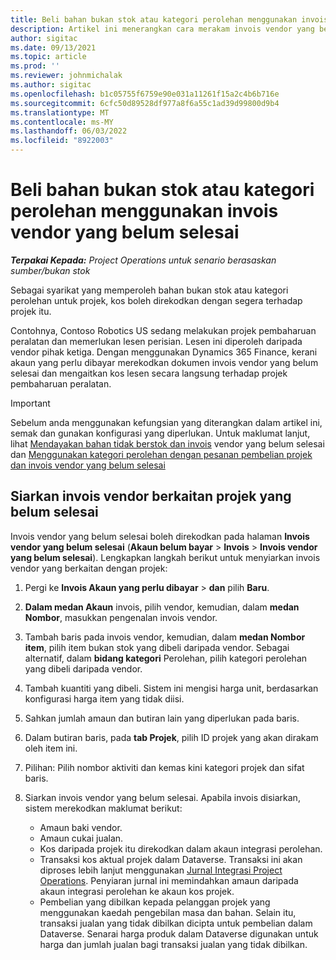 ```yaml
---
title: Beli bahan bukan stok atau kategori perolehan menggunakan invois vendor yang belum selesai
description: Artikel ini menerangkan cara merakam invois vendor yang belum selesai.
author: sigitac
ms.date: 09/13/2021
ms.topic: article
ms.prod: ''
ms.reviewer: johnmichalak
ms.author: sigitac
ms.openlocfilehash: b1c05755f6759e90e031a11261f15a2c4b6b716e
ms.sourcegitcommit: 6cfc50d89528df977a8f6a55c1ad39d99800d9b4
ms.translationtype: MT
ms.contentlocale: ms-MY
ms.lasthandoff: 06/03/2022
ms.locfileid: "8922003"
---
```

# <a name="purchase-non-stocked-materials-or-procurement-categories-using-a-pending-vendor-invoice"></a>Beli bahan bukan stok atau kategori perolehan menggunakan invois vendor yang belum selesai

_**Terpakai Kepada:** Project Operations untuk senario berasaskan sumber/bukan stok_

Sebagai syarikat yang memperoleh bahan bukan stok atau kategori perolehan untuk projek, kos boleh direkodkan dengan segera terhadap projek itu. 

Contohnya, Contoso Robotics US sedang melakukan projek pembaharuan peralatan dan memerlukan lesen perisian. Lesen ini diperoleh daripada vendor pihak ketiga.  Dengan menggunakan Dynamics 365 Finance, kerani akaun yang perlu dibayar merekodkan dokumen invois vendor yang belum selesai dan mengaitkan kos lesen secara langsung terhadap projek pembaharuan peralatan. 

> [!IMPORTANT]
> Sebelum anda menggunakan kefungsian yang diterangkan dalam artikel ini, semak dan gunakan konfigurasi yang diperlukan. Untuk maklumat lanjut, lihat [Mendayakan bahan tidak berstok dan invois](configure-materials-nonstocked.md) vendor yang belum selesai dan [Menggunakan kategori perolehan dengan pesanan pembelian projek dan invois vendor yang belum selesai](configure-procurement-categories.md)

## <a name="post-a-project-related-pending-vendor-invoice"></a>Siarkan invois vendor berkaitan projek yang belum selesai 

Invois vendor yang belum selesai boleh direkodkan pada halaman **Invois vendor yang belum selesai** (**Akaun belum bayar** > **Invois** > **Invois vendor yang belum selesai**). Lengkapkan langkah berikut untuk menyiarkan invois vendor yang berkaitan dengan projek:

1. Pergi ke **Invois Akaun yang perlu dibayar** > **dan** pilih **Baru**. 
1. **Dalam medan Akaun** invois, pilih vendor, kemudian, dalam **medan Nombor**, masukkan pengenalan invois vendor.
1. Tambah baris pada invois vendor, kemudian, dalam **medan Nombor item**, pilih item bukan stok yang dibeli daripada vendor. Sebagai alternatif, dalam **bidang kategori** Perolehan, pilih kategori perolehan yang dibeli daripada vendor.   
1. Tambah kuantiti yang dibeli. Sistem ini mengisi harga unit, berdasarkan konfigurasi harga item yang tidak diisi. 
1. Sahkan jumlah amaun dan butiran lain yang diperlukan pada baris.
1. Dalam butiran baris, pada **tab Projek**, pilih ID projek yang akan dirakam oleh item ini.
1. Pilihan: Pilih nombor aktiviti dan kemas kini kategori projek dan sifat baris.
1. Siarkan invois vendor yang belum selesai. Apabila invois disiarkan, sistem merekodkan maklumat berikut:
    
    - Amaun baki vendor.
    - Amaun cukai jualan.
    - Kos daripada projek itu direkodkan dalam akaun integrasi perolehan.
    - Transaksi kos aktual projek dalam Dataverse.  Transaksi ini akan diproses lebih lanjut menggunakan [Jurnal Integrasi Project Operations](../project-accounting/project-operations-integration-journal.md). Penyiaran jurnal ini memindahkan amaun daripada akaun integrasi perolehan ke akaun kos projek. 
    - Pembelian yang dibilkan kepada pelanggan projek yang menggunakan kaedah pengebilan masa dan bahan. Selain itu, transaksi jualan yang tidak dibilkan dicipta untuk pembelian dalam Dataverse. Senarai harga produk dalam Dataverse digunakan untuk harga dan jumlah jualan bagi transaksi jualan yang tidak dibilkan.
